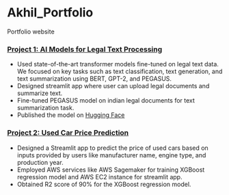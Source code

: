 # Akhil_Portfolio
Portfolio website

### **[Project 1: AI Models for Legal Text Processing](https://github.com/akhil97/Final-Project-Group3)**
 - Used state-of-the-art transformer models fine-tuned on legal text data. We focused on key tasks such as text classification, text generation, and text summarization using BERT, GPT-2, and PEGASUS. 
 - Designed streamlit app where user can upload legal documents and summarize text.
 - Fine-tuned PEGASUS model on indian legal documents for text summarization task.
 - Published the model on [Hugging Face](https://huggingface.co/akhilm97/pegasus_indian_legal)

### **[Project 2: Used Car Price Prediction](https://github.com/akhil97/Cloud-Computing-Project)**
 - Designed a Streamlit app to predict the price of used cars based on inputs provided by users like manufacturer name, engine type, and production year.
 - Employed AWS services like AWS Sagemaker for training XGBoost regression model and AWS EC2 instance for streamlit app.
 - Obtained R2 score of 90% for the XGBoost regression model.  
